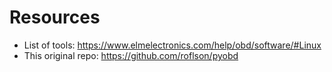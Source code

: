 
# Resources
- List of tools: https://www.elmelectronics.com/help/obd/software/#Linux
- This original repo: https://github.com/roflson/pyobd